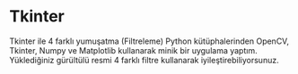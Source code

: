 # Tkinter
Tkinter ile 4 farklı yumuşatma (Filtreleme)
Python kütüphalerinden OpenCV, Tkinter, Numpy ve Matplotlib kullanarak minik bir uygulama yaptım.
Yüklediğiniz gürültülü resmi 4 farklı filtre kullanarak iyileştirebiliyorsunuz.
